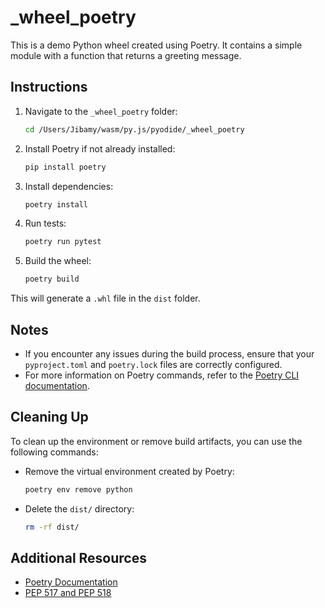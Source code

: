 # _wheel_poetry

This is a demo Python wheel created using Poetry. It contains a simple module with a function that returns a greeting message.

## Instructions

1. Navigate to the `_wheel_poetry` folder:

   ```bash
   cd /Users/Jibamy/wasm/py.js/pyodide/_wheel_poetry
   ```

2. Install Poetry if not already installed:

   ```bash
   pip install poetry
   ```

3. Install dependencies:

   ```bash
   poetry install
   ```

4. Run tests:

   ```bash
   poetry run pytest
   ```

5. Build the wheel:

   ```bash
   poetry build
   ```

This will generate a `.whl` file in the `dist` folder.

## Notes

- If you encounter any issues during the build process, ensure that your `pyproject.toml` and `poetry.lock` files are correctly configured.
- For more information on Poetry commands, refer to the [Poetry CLI documentation](https://python-poetry.org/docs/cli/).

## Cleaning Up

To clean up the environment or remove build artifacts, you can use the following commands:

- Remove the virtual environment created by Poetry:

  ```bash
  poetry env remove python
  ```

- Delete the `dist/` directory:

  ```bash
  rm -rf dist/
  ```

## Additional Resources

- [Poetry Documentation](https://python-poetry.org/docs/)
- [PEP 517 and PEP 518](https://www.python.org/dev/peps/pep-0517/)

